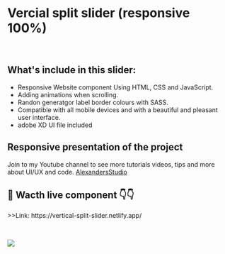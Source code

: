 <h1>Vercial split slider (responsive 100%)</h1><br/>
<h2>What's include in this slider:</h2>
<ul>
<li>Responsive Website component  Using HTML, CSS and JavaScript.</li>
<li>Adding animations when scrolling.</li>
<li>Randon generatgor label border colours with SASS.</li>
<li>Compatible with all mobile devices and with a beautiful and pleasant user interface.</li>
<li>adobe XD UI file included </li>

</ul>
<h2>Responsive presentation of the project</h2>
<p>Join to my Youtube channel to see more tutorials videos, tips and more about UI/UX and code. 
<a href="https://www.youtube.com/c/DesignWeblondon"> AlexandersStudio</a></p>

<h2>🎥 Wacth live component 👇👇</h2>
>>Link: https://vertical-split-slider.netlify.app/
<p></p>
<img style="margin-top:2rem;" src="images/cover.jpg" widt="100%">
